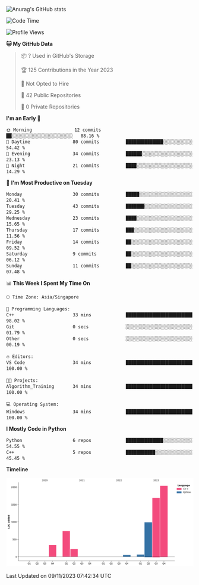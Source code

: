 ![Anurag's GitHub stats](https://github-readme-stats.vercel.app/api?username=OnePointFive99&show_icons=true&theme=transparent)

<!--START_SECTION:waka-->
![Code Time](http://img.shields.io/badge/Code%20Time-1%20hr%2016%20mins-blue)

![Profile Views](http://img.shields.io/badge/Profile%20Views-60-blue)

**🐱 My GitHub Data** 

> 📦 ? Used in GitHub's Storage 
 > 
> 🏆 125 Contributions in the Year 2023
 > 
> 🚫 Not Opted to Hire
 > 
> 📜 42 Public Repositories 
 > 
> 🔑 0 Private Repositories 
 > 
**I'm an Early 🐤** 

```text
🌞 Morning                12 commits          ██░░░░░░░░░░░░░░░░░░░░░░░   08.16 % 
🌆 Daytime                80 commits          ██████████████░░░░░░░░░░░   54.42 % 
🌃 Evening                34 commits          ██████░░░░░░░░░░░░░░░░░░░   23.13 % 
🌙 Night                  21 commits          ████░░░░░░░░░░░░░░░░░░░░░   14.29 % 
```
📅 **I'm Most Productive on Tuesday** 

```text
Monday                   30 commits          █████░░░░░░░░░░░░░░░░░░░░   20.41 % 
Tuesday                  43 commits          ███████░░░░░░░░░░░░░░░░░░   29.25 % 
Wednesday                23 commits          ████░░░░░░░░░░░░░░░░░░░░░   15.65 % 
Thursday                 17 commits          ███░░░░░░░░░░░░░░░░░░░░░░   11.56 % 
Friday                   14 commits          ██░░░░░░░░░░░░░░░░░░░░░░░   09.52 % 
Saturday                 9 commits           ██░░░░░░░░░░░░░░░░░░░░░░░   06.12 % 
Sunday                   11 commits          ██░░░░░░░░░░░░░░░░░░░░░░░   07.48 % 
```


📊 **This Week I Spent My Time On** 

```text
🕑︎ Time Zone: Asia/Singapore

💬 Programming Languages: 
C++                      33 mins             █████████████████████████   98.02 % 
Git                      0 secs              ░░░░░░░░░░░░░░░░░░░░░░░░░   01.79 % 
Other                    0 secs              ░░░░░░░░░░░░░░░░░░░░░░░░░   00.19 % 

🔥 Editors: 
VS Code                  34 mins             █████████████████████████   100.00 % 

🐱‍💻 Projects: 
Algorithm_Training       34 mins             █████████████████████████   100.00 % 

💻 Operating System: 
Windows                  34 mins             █████████████████████████   100.00 % 
```

**I Mostly Code in Python** 

```text
Python                   6 repos             ██████████████░░░░░░░░░░░   54.55 % 
C++                      5 repos             ███████████░░░░░░░░░░░░░░   45.45 % 
```



**Timeline**

![Lines of Code chart](https://raw.githubusercontent.com/OnePointFive99/OnePointFive99/main/assets/bar_graph.png)


 Last Updated on 09/11/2023 07:42:34 UTC
<!--END_SECTION:waka-->

  

